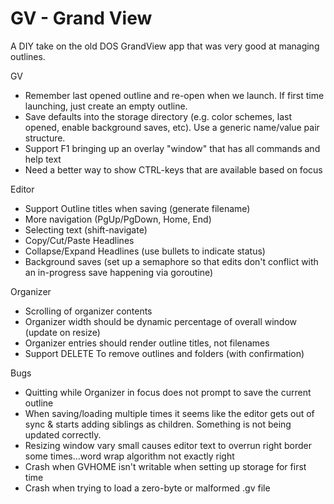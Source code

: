 # GV - Grand View

A DIY take on the old DOS GrandView app that was very good at managing outlines.

GV
* Remember last opened outline and re-open when we launch.  If first time launching, just create an empty outline.
* Save defaults into the storage directory (e.g. color schemes, last opened, enable background saves, etc).  Use a generic name/value pair structure.
* Support F1 bringing up an overlay "window" that has all commands and help text
* Need a better way to show CTRL-keys that are available based on focus

Editor
* Support Outline titles when saving (generate filename)
* More navigation (PgUp/PgDown, Home, End)
* Selecting text (shift-navigate)
* Copy/Cut/Paste Headlines
* Collapse/Expand Headlines (use bullets to indicate status)
* Background saves (set up a semaphore so that edits don't conflict with an in-progress save happening via goroutine)

Organizer
* Scrolling of organizer contents
* Organizer width should be dynamic percentage of overall window (update on resize)
* Organizer entries should render outline titles, not filenames
* Support DELETE To remove outlines and folders (with confirmation)


Bugs
* Quitting while Organizer in focus does not prompt to save the current outline
* When saving/loading multiple times it seems like the editor gets out of sync & starts adding siblings as children.  Something is not being updated correctly.
* Resizing window vary small causes editor text to overrun right border some times...word wrap algorithm not exactly right
* Crash when GVHOME isn't writable when setting up storage for first time
* Crash when trying to load a zero-byte or malformed .gv file